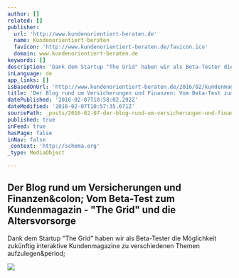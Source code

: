 ```yaml
---
author: []
related: []
publisher:
  url: 'http://www.kundenorientiert-beraten.de'
  name: Kundenorientiert-beraten
  favicon: 'http://www.kundenorientiert-beraten.de/favicon.ico'
  domain: www.kundenorientiert-beraten.de
keywords: []
description: 'Dank dem Startup "The Grid" haben wir als Beta-Tester die Möglichkeit zukünftig interaktive Kundenmagazine zu verschiedenen Themen aufzulegen.'
inLanguage: de
app_links: []
isBasedOnUrl: 'http://www.kundenorientiert-beraten.de/2016/02/kundenmagazin-the-grid.html'
title: 'Der Blog rund um Versicherungen und Finanzen: Vom Beta-Test zum Kundenmagazin - "The Grid" und die Altersvorsorge'
datePublished: '2016-02-07T10:58:02.292Z'
dateModified: '2016-02-07T10:57:35.671Z'
sourcePath: _posts/2016-02-07-der-blog-rund-um-versicherungen-und-finanzen-vom-beta-test.md
published: true
inFeed: true
hasPage: false
inNav: false
_context: 'http://schema.org'
_type: MediaObject

---
```

<article style=""><h1>Der Blog rund um Versicherungen und Finanzen&amp;colon; Vom Beta-Test zum Kundenmagazin - "The Grid" und die Altersvorsorge</h1><p>Dank dem Startup "The Grid" haben wir als Beta-Tester die Möglichkeit zukünftig interaktive Kundenmagazine zu verschiedenen Themen aufzulegen&amp;period;</p><img src="https://2.bp.blogspot.com/-sAmaUfB2qYQ/Vrcc2GcJJMI/AAAAAAAAEnM/yptaZ8JcN4g/s400/The%2BGrid%2BBeta%2Bzum%2BKundenmagazin.png" /></article>